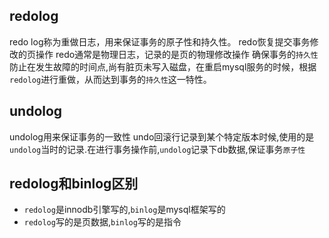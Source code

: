 ## redolog
redo log称为重做日志，用来保证事务的原子性和持久性。
redo恢复提交事务修改的页操作
redo通常是物理日志，记录的是页的物理修改操作
确保事务的`持久性`
防止在发生故障的时间点,尚有脏页未写入磁盘，在重启mysql服务的时候，根据`redolog`进行重做，从而达到事务的`持久性`这一特性。
## undolog

undolog用来保证事务的一致性
undo回滚行记录到某个特定版本时候,使用的是`undolog`当时的记录.在进行事务操作前,`undolog`记录下db数据,保证事务`原子性`

## redolog和binlog区别
- `redolog`是innodb引擎写的,`binlog`是mysql框架写的
- `redolog`写的是页数据,`binlog`写的是指令